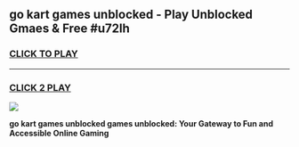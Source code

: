 
## go kart games unblocked - Play Unblocked Gmaes & Free #u72lh
<h3>
<a href="https://news.freeplayer.one?title=go_kart_games_unblocked&ref=03M">CLICK TO PLAY</a></h3>
<hr>

<h3>
<a href="https://news.freeplayer.one?title=go_kart_games_unblocked&ref=03M">CLICK 2 PLAY</a>
  
</h3>

<a href="https://news.freeplayer.one?title=go_kart_games_unblocked&ref=03M"><img src="https://clearcache.store/games.png"></a>


**go kart games unblocked games unblocked: Your Gateway to Fun and Accessible Online Gaming**
